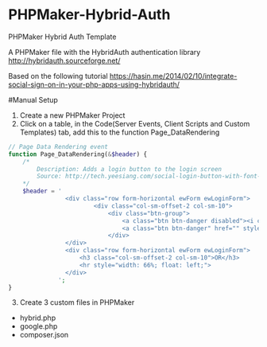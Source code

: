 # PHPMaker-Hybrid-Auth
PHPMaker Hybrid Auth Template

A PHPMaker file with the HybridAuth authentication library http://hybridauth.sourceforge.net/ 

Based on the following tutorial
https://hasin.me/2014/02/10/integrate-social-sign-on-in-your-php-apps-using-hybridauth/

#Manual Setup
1. Create a new PHPMaker Project
2. Click on a table, in the Code(Server Events, Client Scripts and Custom Templates) tab, add this to the function Page_DataRendering
```php
// Page Data Rendering event
function Page_DataRendering(&$header) {
	/* 
		Description: Adds a login button to the login screen
		Source: http://tech.yeesiang.com/social-login-button-with-font-awesome-bootstrap/
	*/
	$header = '
				<div class="row form-horizontal ewForm ewLoginForm">
				   		<div class="col-sm-offset-2 col-sm-10">
				   			<div class="btn-group">
				   				<a class="btn btn-danger disabled"><i class="fa fa-google-plus" style="width:16px; height:20px"></i></a>
				   				<a class="btn btn-danger" href="" style="width:12em; height:37px"> Sign in with Google</a>
				   			</div>
				</div>
				<div class="row form-horizontal ewForm ewLoginForm">
					<h3 class="col-sm-offset-2 col-sm-10">OR</h3>
					<hr style="width: 66%; float: left;">
				</div>
			  ';
}
 ```
 
3. Create 3 custom files in PHPMaker

 - hybrid.php
 - google.php
 - composer.json
